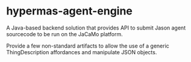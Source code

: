 # hypermas-agent-engine

A Java-based backend solution that provides API to submit Jason agent sourcecode to be run on the JaCaMo platform.

Provide a few non-standard artifacts to allow the use of a generic ThingDescription affordances and manipulate JSON objects.
